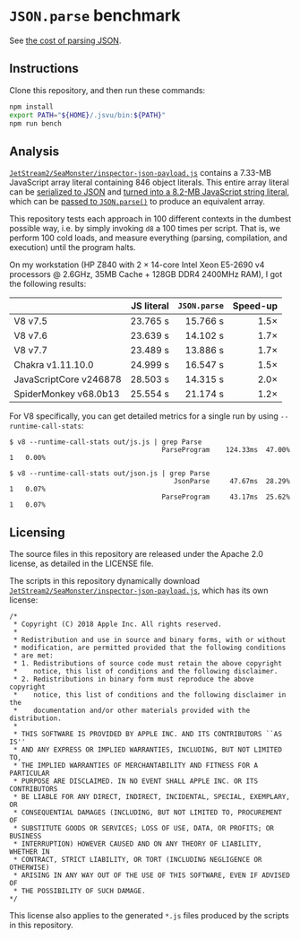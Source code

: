 # `JSON.parse` benchmark

See [the cost of parsing JSON](https://v8.dev/blog/cost-of-javascript-2019#json).

## Instructions

Clone this repository, and then run these commands:

```bash
npm install
export PATH="${HOME}/.jsvu/bin:${PATH}"
npm run bench
```

## Analysis

[`JetStream2/SeaMonster/inspector-json-payload.js`](https://raw.githubusercontent.com/WebKit/webkit/ffdd2799d3237993354978b9d0cdd1d248fe3787/PerformanceTests/JetStream2/SeaMonster/inspector-json-payload.js) contains a 7.33-MB JavaScript array literal containing 846 object literals. This entire array literal can be [serialized to JSON](https://github.com/GoogleChromeLabs/json-parse-benchmark/blob/c0dec965dfbb6e30f077974ce172296f1f90d5da/build.js#L18) and [turned into a 8.2-MB JavaScript string literal](https://github.com/GoogleChromeLabs/json-parse-benchmark/blob/c0dec965dfbb6e30f077974ce172296f1f90d5da/build.js#L19), which can be [passed to `JSON.parse()`](https://github.com/GoogleChromeLabs/json-parse-benchmark/blob/c0dec965dfbb6e30f077974ce172296f1f90d5da/build.js#L22) to produce an equivalent array.

This repository tests each approach in 100 different contexts in the dumbest possible way, i.e. by simply invoking `d8` a 100 times per script. That is, we perform 100 cold loads, and measure everything (parsing, compilation, and execution) until the program halts.

On my workstation (HP Z840 with 2 × 14-core Intel Xeon E5-2690 v4 processors @ 2.6GHz, 35MB Cache + 128GB DDR4 2400MHz RAM), I got the following results:

|                        | JS literal | `JSON.parse` | Speed-up |
| ---------------------- | ---------: | -----------: | -------: |
| V8 v7.5                |   23.765 s |     15.766 s |     1.5× |
| V8 v7.6                |   23.639 s |     14.102 s |     1.7× |
| V8 v7.7                |   23.489 s |     13.886 s |     1.7× |
| Chakra v1.11.10.0      |   24.999 s |     16.547 s |     1.5× |
| JavaScriptCore v246878 |   28.503 s |     14.315 s |     2.0× |
| SpiderMonkey v68.0b13  |   25.554 s |     21.174 s |     1.2× |

For V8 specifically, you can get detailed metrics for a single run by using `--runtime-call-stats`:

```
$ v8 --runtime-call-stats out/js.js | grep Parse
                                      ParseProgram    124.33ms  47.00%         1   0.00%

$ v8 --runtime-call-stats out/json.js | grep Parse
                                         JsonParse     47.67ms  28.29%         1   0.07%
                                      ParseProgram     43.17ms  25.62%         1   0.07%
```

## Licensing

The source files in this repository are released under the Apache 2.0 license, as detailed in the LICENSE file.

The scripts in this repository dynamically download [`JetStream2/SeaMonster/inspector-json-payload.js`](https://raw.githubusercontent.com/WebKit/WebKit/ab7171c1d63acb8c77216b5a11f98323b56b998b/PerformanceTests/JetStream2/SeaMonster/inspector-json-payload.js), which has its own license:

```
/*
 * Copyright (C) 2018 Apple Inc. All rights reserved.
 *
 * Redistribution and use in source and binary forms, with or without
 * modification, are permitted provided that the following conditions
 * are met:
 * 1. Redistributions of source code must retain the above copyright
 *    notice, this list of conditions and the following disclaimer.
 * 2. Redistributions in binary form must reproduce the above copyright
 *    notice, this list of conditions and the following disclaimer in the
 *    documentation and/or other materials provided with the distribution.
 *
 * THIS SOFTWARE IS PROVIDED BY APPLE INC. AND ITS CONTRIBUTORS ``AS IS''
 * AND ANY EXPRESS OR IMPLIED WARRANTIES, INCLUDING, BUT NOT LIMITED TO,
 * THE IMPLIED WARRANTIES OF MERCHANTABILITY AND FITNESS FOR A PARTICULAR
 * PURPOSE ARE DISCLAIMED. IN NO EVENT SHALL APPLE INC. OR ITS CONTRIBUTORS
 * BE LIABLE FOR ANY DIRECT, INDIRECT, INCIDENTAL, SPECIAL, EXEMPLARY, OR
 * CONSEQUENTIAL DAMAGES (INCLUDING, BUT NOT LIMITED TO, PROCUREMENT OF
 * SUBSTITUTE GOODS OR SERVICES; LOSS OF USE, DATA, OR PROFITS; OR BUSINESS
 * INTERRUPTION) HOWEVER CAUSED AND ON ANY THEORY OF LIABILITY, WHETHER IN
 * CONTRACT, STRICT LIABILITY, OR TORT (INCLUDING NEGLIGENCE OR OTHERWISE)
 * ARISING IN ANY WAY OUT OF THE USE OF THIS SOFTWARE, EVEN IF ADVISED OF
 * THE POSSIBILITY OF SUCH DAMAGE.
*/
```

This license also applies to the generated `*.js` files produced by the scripts in this repository.
